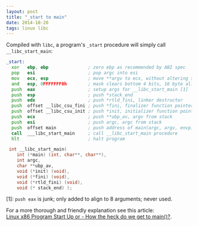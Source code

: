 ```yaml
---
layout: post
title: "_start to main"
date: 2014-10-20
tags: linux libc
---
```


Compiled with `libc`, a program's `_start` procedure will simply call `__libc_start_main`:

```asm
_start:
  xor   ebp, ebp               ; zero ebp as recommended by ABI spec
  pop   esi                    ; pop argc into esi
  mov   ecx, esp               ; move **argv to ecx, without altering stack
  and   esp, 0FFFFFFF0h        ; mask clears bottom 4 bits, 16 byte align
  push  eax                    ; setup args for __libc_start_main [1]
  push  esp                    ; push *stack_end
  push  edx                    ; push *rtld_fini, linker destructor
  push  offset __libc_csu_fini ; push *fini, finalizer function pointer
  push  offset __libc_csu_init ; push *init, initializer function pointer
  push  ecx                    ; push **ubp_av, argv from stack
  push  esi                    ; push argc, argc from stack
  push  offset main            ; push address of main(argc, argv, envp)
  call  ___libc_start_main     ; call __libc_start_main procedure
  hlt                          ; halt program
```

```cpp
 int __libc_start_main( 
    int (*main) (int, char**, char**),
    int argc, 
    char **ubp_av,
    void (*init) (void),
    void (*fini) (void),
    void (*rtld_fini) (void),
    void (* stack_end) );
```

[1]: `push eax` is junk; only added to align to 8 arguments; never used.

For a more thorough and friendly explanation see this article:  
[Linux x86 Program Start Up or - How the heck do we get to main()?](http://dbp-consulting.com/tutorials/debugging/linuxProgramStartup.html).

